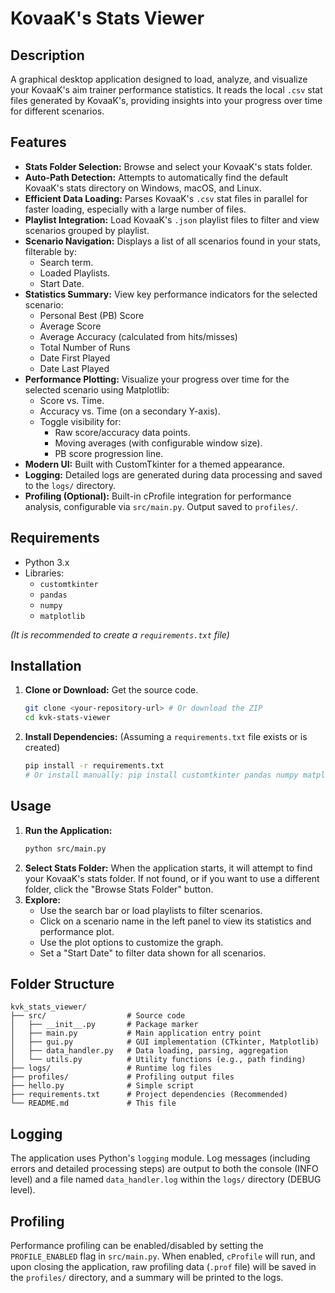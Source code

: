 # KovaaK's Stats Viewer

## Description

A graphical desktop application designed to load, analyze, and visualize your KovaaK's aim trainer performance statistics. It reads the local `.csv` stat files generated by KovaaK's, providing insights into your progress over time for different scenarios.

## Features

* **Stats Folder Selection:** Browse and select your KovaaK's stats folder.
* **Auto-Path Detection:** Attempts to automatically find the default KovaaK's stats directory on Windows, macOS, and Linux.
* **Efficient Data Loading:** Parses KovaaK's `.csv` stat files in parallel for faster loading, especially with a large number of files.
* **Playlist Integration:** Load KovaaK's `.json` playlist files to filter and view scenarios grouped by playlist.
* **Scenario Navigation:** Displays a list of all scenarios found in your stats, filterable by:
    * Search term.
    * Loaded Playlists.
    * Start Date.
* **Statistics Summary:** View key performance indicators for the selected scenario:
    * Personal Best (PB) Score
    * Average Score
    * Average Accuracy (calculated from hits/misses)
    * Total Number of Runs
    * Date First Played
    * Date Last Played
* **Performance Plotting:** Visualize your progress over time for the selected scenario using Matplotlib:
    * Score vs. Time.
    * Accuracy vs. Time (on a secondary Y-axis).
    * Toggle visibility for:
        * Raw score/accuracy data points.
        * Moving averages (with configurable window size).
        * PB score progression line.
* **Modern UI:** Built with CustomTkinter for a themed appearance.
* **Logging:** Detailed logs are generated during data processing and saved to the `logs/` directory.
* **Profiling (Optional):** Built-in cProfile integration for performance analysis, configurable via `src/main.py`. Output saved to `profiles/`.

## Requirements

* Python 3.x
* Libraries:
    * `customtkinter`
    * `pandas`
    * `numpy`
    * `matplotlib`

*(It is recommended to create a `requirements.txt` file)*

## Installation

1.  **Clone or Download:** Get the source code.
    ```bash
    git clone <your-repository-url> # Or download the ZIP
    cd kvk-stats-viewer
    ```
2.  **Install Dependencies:** (Assuming a `requirements.txt` file exists or is created)
    ```bash
    pip install -r requirements.txt
    # Or install manually: pip install customtkinter pandas numpy matplotlib
    ```

## Usage

1.  **Run the Application:**
    ```bash
    python src/main.py
    ```
2.  **Select Stats Folder:** When the application starts, it will attempt to find your KovaaK's stats folder. If not found, or if you want to use a different folder, click the "Browse Stats Folder" button.
3.  **Explore:**
    * Use the search bar or load playlists to filter scenarios.
    * Click on a scenario name in the left panel to view its statistics and performance plot.
    * Use the plot options to customize the graph.
    * Set a "Start Date" to filter data shown for all scenarios.

## Folder Structure

```
kvk_stats_viewer/
├── src/                  # Source code
│   ├── __init__.py       # Package marker
│   ├── main.py           # Main application entry point
│   ├── gui.py            # GUI implementation (CTkinter, Matplotlib)
│   ├── data_handler.py   # Data loading, parsing, aggregation
│   └── utils.py          # Utility functions (e.g., path finding)
├── logs/                 # Runtime log files
├── profiles/             # Profiling output files
├── hello.py              # Simple script
├── requirements.txt      # Project dependencies (Recommended)
└── README.md             # This file
```

## Logging

The application uses Python's `logging` module. Log messages (including errors and detailed processing steps) are output to both the console (INFO level) and a file named `data_handler.log` within the `logs/` directory (DEBUG level).

## Profiling

Performance profiling can be enabled/disabled by setting the `PROFILE_ENABLED` flag in `src/main.py`. When enabled, `cProfile` will run, and upon closing the application, raw profiling data (`.prof` file) will be saved in the `profiles/` directory, and a summary will be printed to the logs.